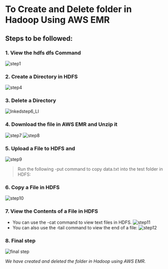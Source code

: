 # To Create and Delete folder in Hadoop Using AWS EMR

## Steps to be followed:

### 1. View the hdfs dfs Command 
![step1](https://user-images.githubusercontent.com/63596869/85577989-57393b80-b657-11ea-8422-550d3bfb6b37.jpg)

### 2. Create a Directory in HDFS
![step4 ](https://user-images.githubusercontent.com/63596869/85578828-0118c800-b658-11ea-8947-d4cbccb7cf0c.jpg)

### 3. Delete a Directory
![Inkedstep6_LI](https://user-images.githubusercontent.com/63596869/85579973-f579d100-b658-11ea-9e5e-450585cb1514.jpg)

### 4. Download the file in AWS EMR and Unzip it
![step7](https://user-images.githubusercontent.com/63596869/85580621-8486e900-b659-11ea-8a8d-0c2b55ce571f.jpg)
![step8](https://user-images.githubusercontent.com/63596869/85580643-894b9d00-b659-11ea-91de-62543d5935a3.jpg)

### 5. Upload a File to HDFS and 
![step9](https://user-images.githubusercontent.com/63596869/85582955-7a65ea00-b65b-11ea-8997-5034a0808955.jpg)
> Run the following -put command to copy data.txt into the test folder in HDFS: 

### 6. Copy a File in HDFS 
![step10](https://user-images.githubusercontent.com/63596869/85583317-c87aed80-b65b-11ea-9eb1-54ccef6616b2.jpg)

### 7. View the Contents of a File in HDFS 
-  You can use the -cat command to view text files in HDFS.
![step11](https://user-images.githubusercontent.com/63596869/85583718-20195900-b65c-11ea-8c20-27cb2b85e8dc.jpg)
- You can also use the ‐tail command to view the end of a file: 
![step12](https://user-images.githubusercontent.com/63596869/85583826-39220a00-b65c-11ea-938e-41ae853422c9.jpg)

### 8. Final step
![final step](https://user-images.githubusercontent.com/63596869/85583962-58209c00-b65c-11ea-8cce-b56b1bcd7e4f.jpg)


*We have created and deleted the folder in Hadoop using AWS EMR.*